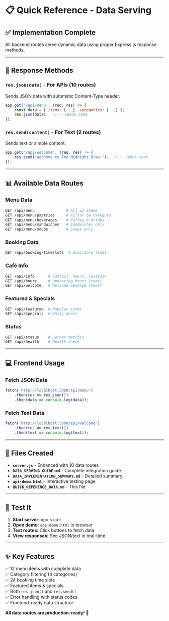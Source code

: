 # 📋 Quick Reference - Data Serving

## ✅ Implementation Complete

All backend routes serve dynamic data using proper Express.js response methods.

---

## 🎯 Response Methods

### `res.json(data)` - For APIs (10 routes)
Sends JSON data with automatic Content-Type header.

```javascript
app.get('/api/menu', (req, res) => {
    const data = { items: [...], categories: [...] };
    res.json(data);  // ✅ Sends JSON
});
```

### `res.send(content)` - For Text (2 routes)
Sends text or simple content.

```javascript
app.get('/api/welcome', (req, res) => {
    res.send('Welcome to The Midnight Brew!');  // ✅ Sends text
});
```

---

## 📊 Available Data Routes

### **Menu Data**
```bash
GET /api/menu              # All 12 items
GET /api/menu/pastries     # Filter by category
GET /api/menu/beverages    # Coffee & drinks
GET /api/menu/sandwiches   # Sandwiches only
GET /api/menu/soups        # Soups only
```

### **Booking Data**
```bash
GET /api/booking/timeslots  # Available times
```

### **Café Info**
```bash
GET /api/info      # Contact, hours, location
GET /api/hours     # Operating hours (text)
GET /api/welcome   # Welcome message (text)
```

### **Featured & Specials**
```bash
GET /api/featured  # Popular items
GET /api/specials  # Daily deals
```

### **Status**
```bash
GET /api/status    # Server metrics
GET /api/health    # Health check
```

---

## 💻 Frontend Usage

### Fetch JSON Data
```javascript
fetch('http://localhost:3000/api/menu')
    .then(res => res.json())
    .then(data => console.log(data));
```

### Fetch Text Data
```javascript
fetch('http://localhost:3000/api/welcome')
    .then(res => res.text())
    .then(text => console.log(text));
```

---

## 📁 Files Created

- **`server.js`** - Enhanced with 10 data routes
- **`DATA_SERVING_GUIDE.md`** - Complete integration guide
- **`DATA_IMPLEMENTATION_SUMMARY.md`** - Detailed summary
- **`api-demo.html`** - Interactive testing page
- **`QUICK_REFERENCE_DATA.md`** - This file

---

## 🧪 Test It

1. **Start server:** `npm start`
2. **Open demo:** `api-demo.html` in browser
3. **Test routes:** Click buttons to fetch data
4. **View responses:** See JSON/text in real-time

---

## ✨ Key Features

✅ 12 menu items with complete data  
✅ Category filtering (4 categories)  
✅ 24 booking time slots  
✅ Featured items & specials  
✅ Both `res.json()` and `res.send()`  
✅ Error handling with status codes  
✅ Frontend-ready data structure  

**All data routes are production-ready!** 🚀
